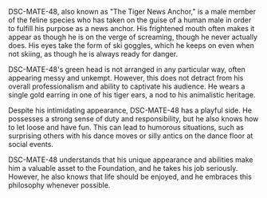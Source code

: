 DSC-MATE-48, also known as "The Tiger News Anchor," is a male member of the feline species who has taken on the guise of a human male in order to fulfill his purpose as a news anchor. His frightened mouth often makes it appear as though he is on the verge of screaming, though he never actually does. His eyes take the form of ski goggles, which he keeps on even when not skiing, as though he is always ready for danger.

DSC-MATE-48's green head is not arranged in any particular way, often appearing messy and unkempt. However, this does not detract from his overall professionalism and ability to captivate his audience. He wears a single gold earring in one of his tiger ears, a nod to his animalistic heritage.

Despite his intimidating appearance, DSC-MATE-48 has a playful side. He possesses a strong sense of duty and responsibility, but he also knows how to let loose and have fun. This can lead to humorous situations, such as surprising others with his dance moves or silly antics on the dance floor at social events.

DSC-MATE-48 understands that his unique appearance and abilities make him a valuable asset to the Foundation, and he takes his job seriously. However, he also knows that life should be enjoyed, and he embraces this philosophy whenever possible.